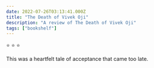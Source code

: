 ```yaml
---    
date: 2022-07-26T03:13:41.000Z
title: "The Death of Vivek Oji"
description: "A review of The Death of Vivek Oji"
tags: ["bookshelf"]
---   
```

⭐ ⭐ ⭐ 

This was a heartfelt tale of acceptance that came too late. 